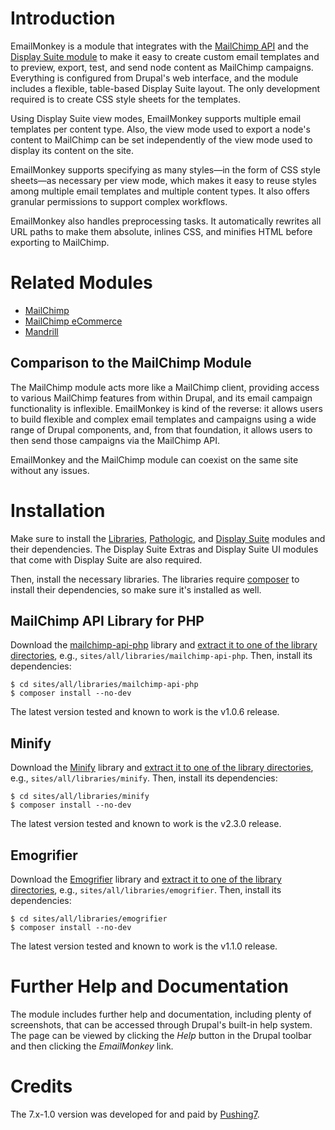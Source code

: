 # Introduction

EmailMonkey is a module that integrates with the [MailChimp API](https://developer.mailchimp.com/documentation/mailchimp/) and the [Display Suite module](https://www.drupal.org/project/ds) to make it easy to create custom email templates and to preview, export, test, and send node content as MailChimp campaigns. Everything is configured from Drupal's web interface, and the module includes a flexible, table-based Display Suite layout. The only development required is to create CSS style sheets for the templates.

Using Display Suite view modes, EmailMonkey supports multiple email templates per content type. Also, the view mode used to export a node's content to MailChimp can be set independently of the view mode used to display its content on the site.

EmailMonkey supports specifying as many styles—in the form of CSS style sheets—as necessary per view mode, which makes it easy to reuse styles among multiple email templates and multiple content types. It also offers granular permissions to support complex workflows.

EmailMonkey also handles preprocessing tasks. It automatically rewrites all URL paths to make them absolute, inlines CSS, and minifies HTML before exporting to MailChimp.

# Related Modules

- [MailChimp](https://www.drupal.org/project/mailchimp)
- [MailChimp eCommerce](https://www.drupal.org/project/mailchimp_ecommerce)
- [Mandrill](https://www.drupal.org/project/mandrill)

## Comparison to the MailChimp Module

The MailChimp module acts more like a MailChimp client, providing access to various MailChimp features from within Drupal, and its email campaign functionality is inflexible. EmailMonkey is kind of the reverse: it allows users to build flexible and complex email templates and campaigns using a wide range of Drupal components, and, from that foundation, it allows users to then send those campaigns via the MailChimp API.

EmailMonkey and the MailChimp module can coexist on the same site without any issues.

# Installation

Make sure to install the [Libraries](https://www.drupal.org/project/libraries), [Pathologic](https://www.drupal.org/project/pathologic), and [Display Suite](https://www.drupal.org/project/ds) modules and their dependencies. The Display Suite Extras and Display Suite UI modules that come with Display Suite are also required.

Then, install the necessary libraries. The libraries require [composer](https://getcomposer.org/) to install their dependencies, so make sure it's installed as well.

## MailChimp API Library for PHP

Download the [mailchimp-api-php](https://github.com/thinkshout/mailchimp-api-php) library and [extract it to one of the library directories](https://www.drupal.org/docs/7/modules/libraries-api/installing-an-external-library-that-is-required-by-a-contributed-module), e.g., `sites/all/libraries/mailchimp-api-php`. Then, install its dependencies:

    $ cd sites/all/libraries/mailchimp-api-php
    $ composer install --no-dev

The latest version tested and known to work is the v1.0.6 release.

## Minify

Download the [Minify](https://github.com/mrclay/minify) library and [extract it to one of the library directories](https://www.drupal.org/docs/7/modules/libraries-api/installing-an-external-library-that-is-required-by-a-contributed-module), e.g., `sites/all/libraries/minify`. Then, install its dependencies:

    $ cd sites/all/libraries/minify
    $ composer install --no-dev

The latest version tested and known to work is the v2.3.0 release.

## Emogrifier

Download the [Emogrifier](https://github.com/jjriv/emogrifier) library and [extract it to one of the library directories](https://www.drupal.org/docs/7/modules/libraries-api/installing-an-external-library-that-is-required-by-a-contributed-module), e.g., `sites/all/libraries/emogrifier`. Then, install its dependencies:

    $ cd sites/all/libraries/emogrifier
    $ composer install --no-dev

The latest version tested and known to work is the v1.1.0 release.

# Further Help and Documentation

The module includes further help and documentation, including plenty of screenshots, that can be accessed through Drupal's built-in help system. The page can be viewed by clicking the *Help* button in the Drupal toolbar and then clicking the *EmailMonkey* link.

# Credits

The 7.x-1.0 version was developed for and paid by [Pushing7](http://www.pushing7.com/).
